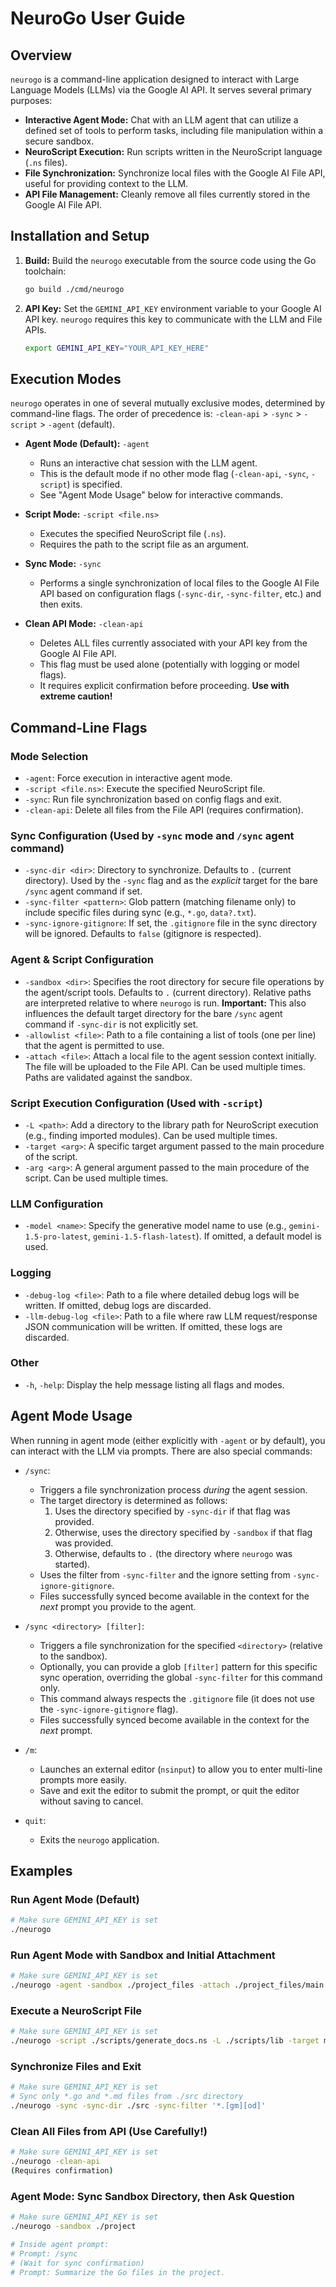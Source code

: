 # NeuroGo User Guide

## Overview

`neurogo` is a command-line application designed to interact with Large Language Models (LLMs) via the Google AI API. It serves several primary purposes:

* **Interactive Agent Mode:** Chat with an LLM agent that can utilize a defined set of tools to perform tasks, including file manipulation within a secure sandbox.
* **NeuroScript Execution:** Run scripts written in the NeuroScript language (`.ns` files).
* **File Synchronization:** Synchronize local files with the Google AI File API, useful for providing context to the LLM.
* **API File Management:** Cleanly remove all files currently stored in the Google AI File API.

## Installation and Setup

1.  **Build:** Build the `neurogo` executable from the source code using the Go toolchain:
    ```bash
    go build ./cmd/neurogo
    ```
2.  **API Key:** Set the `GEMINI_API_KEY` environment variable to your Google AI API key. `neurogo` requires this key to communicate with the LLM and File APIs.
    ```bash
    export GEMINI_API_KEY="YOUR_API_KEY_HERE"
    ```

## Execution Modes

`neurogo` operates in one of several mutually exclusive modes, determined by command-line flags. The order of precedence is: `-clean-api` > `-sync` > `-script` > `-agent` (default).

* **Agent Mode (Default):** `-agent`
    * Runs an interactive chat session with the LLM agent.
    * This is the default mode if no other mode flag (`-clean-api`, `-sync`, `-script`) is specified.
    * See "Agent Mode Usage" below for interactive commands.

* **Script Mode:** `-script <file.ns>`
    * Executes the specified NeuroScript file (`.ns`).
    * Requires the path to the script file as an argument.

* **Sync Mode:** `-sync`
    * Performs a single synchronization of local files to the Google AI File API based on configuration flags (`-sync-dir`, `-sync-filter`, etc.) and then exits.

* **Clean API Mode:** `-clean-api`
    * Deletes ALL files currently associated with your API key from the Google AI File API.
    * This flag must be used alone (potentially with logging or model flags).
    * It requires explicit confirmation before proceeding. **Use with extreme caution!**

## Command-Line Flags

### Mode Selection

* `-agent`: Force execution in interactive agent mode.
* `-script <file.ns>`: Execute the specified NeuroScript file.
* `-sync`: Run file synchronization based on config flags and exit.
* `-clean-api`: Delete all files from the File API (requires confirmation).

### Sync Configuration (Used by `-sync` mode and `/sync` agent command)

* `-sync-dir <dir>`: Directory to synchronize. Defaults to `.` (current directory). Used by the `-sync` flag and as the *explicit* target for the bare `/sync` agent command if set.
* `-sync-filter <pattern>`: Glob pattern (matching filename only) to include specific files during sync (e.g., `*.go`, `data?.txt`).
* `-sync-ignore-gitignore`: If set, the `.gitignore` file in the sync directory will be ignored. Defaults to `false` (gitignore is respected).

### Agent & Script Configuration

* `-sandbox <dir>`: Specifies the root directory for secure file operations by the agent/script tools. Defaults to `.` (current directory). Relative paths are interpreted relative to where `neurogo` is run. **Important:** This also influences the default target directory for the bare `/sync` agent command if `-sync-dir` is not explicitly set.
* `-allowlist <file>`: Path to a file containing a list of tools (one per line) that the agent is permitted to use.
* `-attach <file>`: Attach a local file to the agent session context initially. The file will be uploaded to the File API. Can be used multiple times. Paths are validated against the sandbox.

### Script Execution Configuration (Used with `-script`)

* `-L <path>`: Add a directory to the library path for NeuroScript execution (e.g., finding imported modules). Can be used multiple times.
* `-target <arg>`: A specific target argument passed to the main procedure of the script.
* `-arg <arg>`: A general argument passed to the main procedure of the script. Can be used multiple times.

### LLM Configuration

* `-model <name>`: Specify the generative model name to use (e.g., `gemini-1.5-pro-latest`, `gemini-1.5-flash-latest`). If omitted, a default model is used.

### Logging

* `-debug-log <file>`: Path to a file where detailed debug logs will be written. If omitted, debug logs are discarded.
* `-llm-debug-log <file>`: Path to a file where raw LLM request/response JSON communication will be written. If omitted, these logs are discarded.

### Other

* `-h`, `-help`: Display the help message listing all flags and modes.

## Agent Mode Usage

When running in agent mode (either explicitly with `-agent` or by default), you can interact with the LLM via prompts. There are also special commands:

* `/sync`:
    * Triggers a file synchronization process *during* the agent session.
    * The target directory is determined as follows:
        1.  Uses the directory specified by `-sync-dir` if that flag was provided.
        2.  Otherwise, uses the directory specified by `-sandbox` if that flag was provided.
        3.  Otherwise, defaults to `.` (the directory where `neurogo` was started).
    * Uses the filter from `-sync-filter` and the ignore setting from `-sync-ignore-gitignore`.
    * Files successfully synced become available in the context for the *next* prompt you provide to the agent.

* `/sync <directory> [filter]`:
    * Triggers a file synchronization for the specified `<directory>` (relative to the sandbox).
    * Optionally, you can provide a glob `[filter]` pattern for this specific sync operation, overriding the global `-sync-filter` for this command only.
    * This command always respects the `.gitignore` file (it does not use the `-sync-ignore-gitignore` flag).
    * Files successfully synced become available in the context for the *next* prompt.

* `/m`:
    * Launches an external editor (`nsinput`) to allow you to enter multi-line prompts more easily.
    * Save and exit the editor to submit the prompt, or quit the editor without saving to cancel.

* `quit`:
    * Exits the `neurogo` application.

## Examples

### Run Agent Mode (Default)
```bash
# Make sure GEMINI_API_KEY is set
./neurogo
```

### Run Agent Mode with Sandbox and Initial Attachment
```bash
# Make sure GEMINI_API_KEY is set
./neurogo -agent -sandbox ./project_files -attach ./project_files/main.go
```

### Execute a NeuroScript File
```bash
# Make sure GEMINI_API_KEY is set
./neurogo -script ./scripts/generate_docs.ns -L ./scripts/lib -target main.go
```

### Synchronize Files and Exit
```bash
# Make sure GEMINI_API_KEY is set
# Sync only *.go and *.md files from ./src directory
./neurogo -sync -sync-dir ./src -sync-filter '*.[gm][od]'
```

### Clean All Files from API (Use Carefully!)
```bash
# Make sure GEMINI_API_KEY is set
./neurogo -clean-api
(Requires confirmation)
```

### Agent Mode: Sync Sandbox Directory, then Ask Question
```bash
# Make sure GEMINI_API_KEY is set
./neurogo -sandbox ./project

# Inside agent prompt:
# Prompt: /sync
# (Wait for sync confirmation)
# Prompt: Summarize the Go files in the project.
```